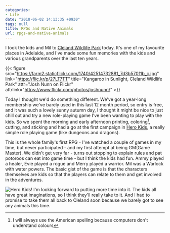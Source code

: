 ```yaml
---
categories:
- Life
date: "2018-06-02 14:13:35 +0930"
tags: null
title: RPGs and Native Animals
url: rpgs-and-native-animals
---
```


I took the kids and Mil to [Cleland Wildlife Park](http://www.clelandwildlifepark.sa.gov.au/Home) today. It's one of my favourite places in Adelaide, and I've made some fun memories with the kids and various grandparents over the last ten years.

{{< figure src="https://farm2.staticflickr.com/1740/42514732881_7d3b570f1b_c.jpg" link="https://flic.kr/p/27LT7TT" title="Kangaroo in Sunlight, Cleland Wildlife Park" attr="Josh Nunn on Flickr" attrlink="https://www.flickr.com/photos/joshnunn/" >}}

Today I thought we'd do something different. We've got a year-long membership we've barely used in this last 12 month period, so entry is free, and it was such a lovely sunny autumn day, I thought it might be nice to just chill out and try a new role-playing game I've been wanting to play with the kids. So we spent the morning and early afternoon printing, coloring[^1], cutting, and sticking and had a go at the first campaign in [Hero Kids](https://herokidsrpg.blogspot.com/p/hero-kids-overview.html), a really simple role playing game (like dungeons and dragons).

This is the whole family's first RPG - I've watched a couple of games in my time, but never participated - and my first attempt at being GM(Game Master). We didn't get very far - turns out stopping to explain rules and pat potoroos can eat into game time - but I think the kids had fun. Ammy played a healer, Evie played a rogue and Merry played a warrior. Mil was a Warlock with water powers. The basic gist of the game is that the characters themselves are kids so that the players can relate to them and get involved in the adventures.

![Hero Kids!](https://turbo.geekorium.com.au/images/Hero_Kids.jpg)  I'm looking forward to putting more time into it. The kids all have great imaginations, so I think they'll really take to it. And I had to promise to take them all back to Cleland soon because we barely got to see any animals this time.


[^1]: I will always use the American spelling because computers don't understand colours
